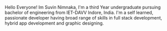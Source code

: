 Hello Everyone! Im Suvin Nimnaka, I'm a third Year undergraduate pursuing bachelor of engineering from IET-DAVV Indore,
India. I'm a self learned, passionate developer having broad range of skills in full stack development, hybrid app 
development and graphic designing.
